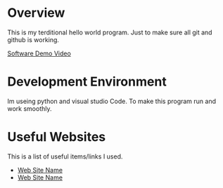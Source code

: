 # Overview
<!-- hass means heading  -->

This is my terditional hello world program. Just to make sure all git and github is working.

[Software Demo Video](http://youtube.link.goes.here)
<!-- make a video of the project and post it here! -->
# Development Environment

Im useing python and visual studio Code. To make this program run and work smoothly.

# Useful Websites

This is a list of useful items/links I used.
* [Web Site Name](http://url.link.goes.here)
* [Web Site Name](http://url.link.goes.here)